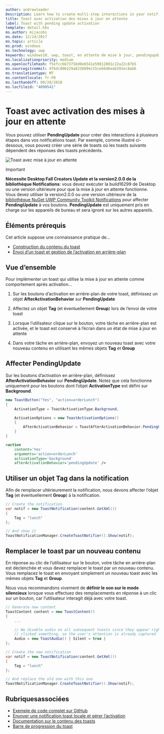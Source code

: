 ```yaml
---
author: andrewleader
Description: Learn how to create multi-step interactions in your notifications.
title: Toast avec activation des mises à jour en attente
label: Toast with pending update activation
template: detail.hbs
ms.author: mijacobs
ms.date: 12/14/2017
ms.topic: article
ms.prod: windows
ms.technology: uwp
keywords: windows10, uwp, toast, en attente de mise à jour, pendingupdate, interactivité à plusieurs étapes, interactions à plusieurs étapes
ms.localizationpriority: medium
ms.openlocfilehash: f5efccbb73758d0e6541e59812801c22a22c87b5
ms.sourcegitcommit: 4f6dc806229a8226894c55ceb6d6eab391ec8ab6
ms.translationtype: MT
ms.contentlocale: fr-FR
ms.lasthandoff: 09/20/2018
ms.locfileid: "4090541"
---
```

# <a name="toast-with-pending-update-activation"></a>Toast avec activation des mises à jour en attente

Vous pouvez utiliser **PendingUpdate** pour créer des interactions à plusieurs étapes dans vos notifications toast. Par exemple, comme illustré ci-dessous, vous pouvez créer une série de toasts où les toasts suivants dépendent des réponses des toasts précédents.

![Toast avec mise à jour en attente](images/toast-pendingupdate.gif)

> [!IMPORTANT]
> **Nécessite Desktop Fall Creators Update et la version2.0.0 de la bibliothèque Notifications**: vous devez exécuter la build16299 de Desktop ou une version ultérieure pour que la mise à jour en attente fonctionne. Vous devez utiliser la version2.0.0 ou une version ultérieure de la [bibliothèque NuGet UWP Community Toolkit Notifications](https://www.nuget.org/packages/Microsoft.Toolkit.Uwp.Notifications/) pour affecter **PendingUpdate** à vos boutons. **PendingUpdate** est uniquement pris en charge sur les appareils de bureau et sera ignoré sur les autres appareils.


## <a name="prerequisites"></a>Éléments prérequis

Cet article suppose une connaissance pratique de...

- [Construction du contenu du toast](adaptive-interactive-toasts.md)
- [Envoi d’un toast et gestion de l’activation en arrière-plan](send-local-toast.md)


## <a name="overview"></a>Vue d’ensemble

Pour implémenter un toast qui utilise la mise à jour en attente comme comportement après activation...

1. Sur les boutons d’activation en arrière-plan de votre toast, définissez un objet **AfterActivationBehavior** sur **PendingUpdate**

2. Affectez un objet **Tag** (et éventuellement **Group**) lors de l’envoi de votre toast

3. Lorsque l’utilisateur clique sur le bouton, votre tâche en arrière-plan est activée, et le toast est conservé à l’écran dans un état de mise à jour en attente

4. Dans votre tâche en arrière-plan, envoyez un nouveau toast avec votre nouveau contenu en utilisant les mêmes objets **Tag** et **Group**


## <a name="assign-pendingupdate"></a>Affecter PendingUpdate

Sur les boutons d’activation en arrière-plan, définissez **AfterActivationBehavior** sur **PendingUpdate**. Notez que cela fonctionne uniquement pour les boutons dont l’objet **ActivationType** est défini sur **Background**.

```csharp
new ToastButton("Yes", "action=orderLunch")
{
    ActivationType = ToastActivationType.Background,

    ActivationOptions = new ToastActivationOptions()
    {
        AfterActivationBehavior = ToastAfterActivationBehavior.PendingUpdate
    }
}
```

```xml
<action
    content='Yes'
    arguments='action=orderLunch'
    activationType='background'
    afterActivationBehavior='pendingUpdate' />
```


## <a name="use-a-tag-on-the-notification"></a>Utiliser un objet Tag dans la notification

Afin de remplacer ultérieurement la notification, nous devons affecter l’objet **Tag** (et éventuellement **Group**) à la notification.

```csharp
// Create the notification
var notif = new ToastNotification(content.GetXml())
{
    Tag = "lunch"
};

// And show it
ToastNotificationManager.CreateToastNotifier().Show(notif);
```


## <a name="replace-the-toast-with-new-content"></a>Remplacer le toast par un nouveau contenu

En réponse au clic de l’utilisateur sur le bouton, votre tâche en arrière-plan est déclenchée et vous devez remplacer le toast par un nouveau contenu. Vous remplacez le toast en envoyant simplement un nouveau toast avec les mêmes objets **Tag** et **Group**.

Nous vous recommandons vivement de **définir le son sur le mode silencieux** lorsque vous effectuez des remplacements en réponse à un clic sur un bouton, car l’utilisateur interagit déjà avec votre toast.

```csharp
// Generate new content
ToastContent content = new ToastContent()
{
    ...

    // We disable audio on all subsequent toasts since they appear right after the user
    // clicked something, so the user's attention is already captured
    Audio = new ToastAudio() { Silent = true }
};

// Create the new notification
var notif = new ToastNotification(content.GetXml())
{
    Tag = "lunch"
};

// And replace the old one with this one
ToastNotificationManager.CreateToastNotifier().Show(notif);
```


## <a name="related-topics"></a>Rubriquesassociées

- [Exemple de code complet sur GitHub](https://github.com/WindowsNotifications/quickstart-toast-pending-update)
- [Envoyer une notification toast locale et gérer l’activation](send-local-toast.md)
- [Documentation sur le contenu des toasts](adaptive-interactive-toasts.md)
- [Barre de progression du toast](toast-progress-bar.md)